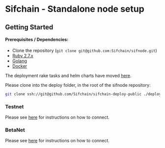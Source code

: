 # Sifchain - Standalone node setup

## Getting Started

#### Prerequisites / Dependencies:

- Clone the repository (`git clone git@github.com:Sifchain/sifnode.git`)
- [Ruby 2.7.x](https://www.ruby-lang.org/en/documentation/installation)
- [Golang](https://golang.org/doc/install)
- [Docker](https://www.docker.com/get-started)

The deployment rake tasks and helm charts have moved [here](https://github.com/Sifchain/sifchain-deploy-public).

Please clone into the deploy folder, in the root of the sifnode repository:

```bash
git clone ssh://git@github.com/Sifchain/sifchain-deploy-public ./deploy
```

### Testnet

Please see [here](https://github.com/Sifchain/sifnode/tree/develop/docs/chainOps/standalone/tutorials/testnet.md) for instructions on how to connect.

### BetaNet

Please see [here](https://github.com/Sifchain/sifnode/tree/develop/docs/chainOps/standalone/tutorials/betanet.md) for instructions on how to connect.
